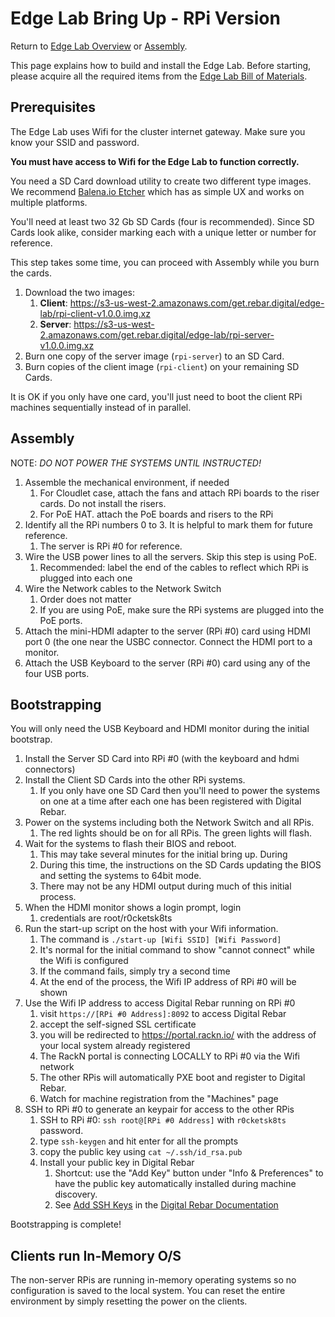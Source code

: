 
Edge Lab Bring Up - RPi Version
==================

Return to [Edge Lab Overview](README.md) or [Assembly](assembly.md).

This page explains how to build and install the Edge Lab.  Before starting, please acquire all the required items from the [Edge Lab Bill of Materials](bill_of_materials.md).

Prerequisites
----------------
The Edge Lab uses Wifi for the cluster internet gateway.   Make sure you know your SSID and password.

**You must have access to Wifi for the Edge Lab to function correctly.**

You need a SD Card download utility to create two different type images.  We recommend [Balena.io Etcher](https://github.com/balena-io/etcher) which has as simple UX and works on multiple platforms.

You'll need at least two 32 Gb SD Cards (four is recommended).   Since SD Cards look alike, consider marking each with a unique letter or number for reference.

This step takes some time, you can proceed with Assembly while you burn the cards.

1. Download the two images:
	 1. **Client**: https://s3-us-west-2.amazonaws.com/get.rebar.digital/edge-lab/rpi-client-v1.0.0.img.xz
     1. **Server**: https://s3-us-west-2.amazonaws.com/get.rebar.digital/edge-lab/rpi-server-v1.0.0.img.xz
1. Burn one copy of the server image (`rpi-server`) to an SD Card.
1. Burn copies of the client image (`rpi-client`) on your remaining SD Cards. 

It is OK if you only have one card, you'll just need to boot the client RPi machines sequentially instead of in parallel.

Assembly
------------
NOTE: *DO NOT POWER THE SYSTEMS UNTIL INSTRUCTED!*

1. Assemble the mechanical environment, if needed
   1. For Cloudlet case, attach the fans and attach RPi boards to the riser cards.  Do not install the risers.
   2. For PoE HAT. attach the PoE boards and risers to the RPi 
2. Identify all the RPi numbers 0 to 3.  It is helpful to mark them for future reference.
   1.  The server is RPi #0 for reference.
3. Wire the USB power lines to all the servers.   Skip this step is using PoE.
   1. Recommended: label the end of the cables to reflect which RPi is plugged into each one
4. Wire the Network cables to the Network Switch
    1. Order does not matter
    2. If you are using PoE, make sure the RPi systems are plugged into the PoE ports.
 1. Attach the mini-HDMI adapter to the server (RPi #0) card using HDMI port 0 (the one near the USBC connector.  Connect the HDMI port to a monitor.
 1. Attach the USB Keyboard to the server (RPi #0) card using any of the four USB ports.

Bootstrapping
-----------------
You will only need the USB Keyboard and HDMI monitor during the initial bootstrap.

1. Install the Server SD Card into RPi #0 (with the keyboard and hdmi connectors)
2. Install the Client SD Cards into the other RPi systems.
   1. If you only have one SD Card then you'll need to power the systems on one at a time after each one has been registered with Digital Rebar.
3. Power on the systems including both the Network Switch and all RPis.
   1.  The red lights should be on for all RPis.  The green lights will flash.
4. Wait for the systems to flash their BIOS and reboot.
   1. This may take several minutes for the initial bring up.  During
   2. During this time, the instructions on the SD Cards updating the BIOS and setting the systems to 64bit mode.
   3. There may not be any HDMI output during much of this initial process.
5. When the HDMI monitor shows a login prompt, login
   1. credentials are root/r0cketsk8ts
6. Run the start-up script on the host with your Wifi information.
   1. The command is `./start-up [Wifi SSID] [Wifi Password]`
   2. It's normal for the initial command to show "cannot connect" while the Wifi is configured
   3. If the command fails, simply try a second time
   4. At the end of the process, the Wifi IP address of RPi #0 will be shown
7. Use the Wifi IP address to access Digital Rebar running on RPi #0
   1. visit `https://[RPi #0 Address]:8092` to access Digital Rebar
   2. accept the self-signed SSL certificate
   3. you will be redirected to https://portal.rackn.io/ with the address of your local system already registered
   4. The RackN portal is connecting LOCALLY to RPi #0 via the Wifi network
   5. The other RPis will automatically PXE boot and register to Digital Rebar.
   6. Watch for machine registration from the "Machines" page
8. SSH to RPi #0 to generate an keypair for access to the other RPis
   1. SSH to RPi #0: `ssh root@[RPi #0 Address]` with `r0cketsk8ts` password.
   2. type `ssh-keygen` and hit enter for all the prompts
   3. copy the public key using `cat ~/.ssh/id_rsa.pub` 
   4. Install your public key in Digital Rebar
      1. Shortcut: use the "Add Key" button under "Info & Preferences" to have the public key automatically installed during machine discovery.
      2. See [Add SSH Keys](https://provision.readthedocs.io/en/latest/doc/faq-troubleshooting.html#add-ssh-keys-to-authorized-keys) in the [Digital Rebar Documentation](https://provision.readthedocs.io)

Bootstrapping is complete!

Clients run In-Memory O/S
---------------------------------
The non-server RPis are running in-memory operating systems so no configuration is saved to the local system.  You can reset the entire environment by simply resetting the power on the clients.